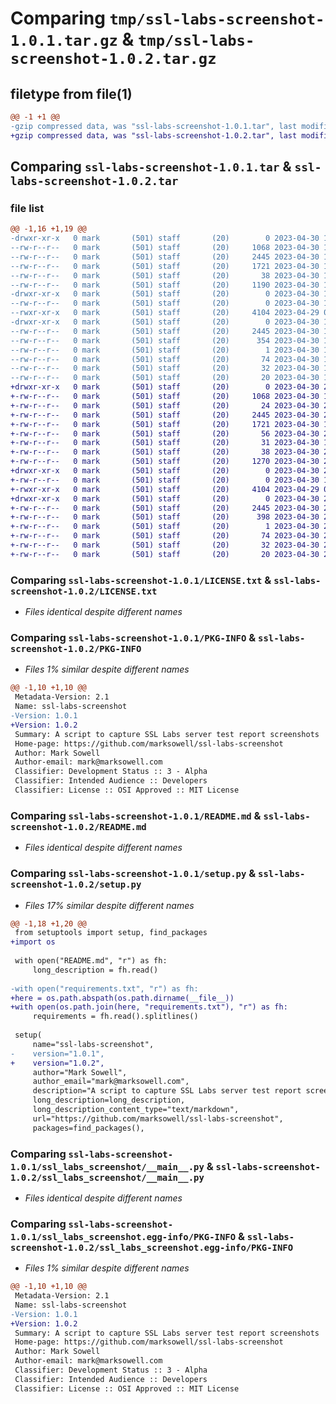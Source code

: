 # Comparing `tmp/ssl-labs-screenshot-1.0.1.tar.gz` & `tmp/ssl-labs-screenshot-1.0.2.tar.gz`

## filetype from file(1)

```diff
@@ -1 +1 @@
-gzip compressed data, was "ssl-labs-screenshot-1.0.1.tar", last modified: Sun Apr 30 18:59:06 2023, max compression
+gzip compressed data, was "ssl-labs-screenshot-1.0.2.tar", last modified: Sun Apr 30 20:13:28 2023, max compression
```

## Comparing `ssl-labs-screenshot-1.0.1.tar` & `ssl-labs-screenshot-1.0.2.tar`

### file list

```diff
@@ -1,16 +1,19 @@
-drwxr-xr-x   0 mark       (501) staff       (20)        0 2023-04-30 18:59:06.398779 ssl-labs-screenshot-1.0.1/
--rw-r--r--   0 mark       (501) staff       (20)     1068 2023-04-30 18:51:38.000000 ssl-labs-screenshot-1.0.1/LICENSE.txt
--rw-r--r--   0 mark       (501) staff       (20)     2445 2023-04-30 18:59:06.398640 ssl-labs-screenshot-1.0.1/PKG-INFO
--rw-r--r--   0 mark       (501) staff       (20)     1721 2023-04-30 18:50:26.000000 ssl-labs-screenshot-1.0.1/README.md
--rw-r--r--   0 mark       (501) staff       (20)       38 2023-04-30 18:59:06.398821 ssl-labs-screenshot-1.0.1/setup.cfg
--rw-r--r--   0 mark       (501) staff       (20)     1190 2023-04-30 18:54:34.000000 ssl-labs-screenshot-1.0.1/setup.py
-drwxr-xr-x   0 mark       (501) staff       (20)        0 2023-04-30 18:59:06.397658 ssl-labs-screenshot-1.0.1/ssl_labs_screenshot/
--rw-r--r--   0 mark       (501) staff       (20)        0 2023-04-30 18:53:22.000000 ssl-labs-screenshot-1.0.1/ssl_labs_screenshot/__init__.py
--rwxr-xr-x   0 mark       (501) staff       (20)     4104 2023-04-29 01:32:27.000000 ssl-labs-screenshot-1.0.1/ssl_labs_screenshot/__main__.py
-drwxr-xr-x   0 mark       (501) staff       (20)        0 2023-04-30 18:59:06.398456 ssl-labs-screenshot-1.0.1/ssl_labs_screenshot.egg-info/
--rw-r--r--   0 mark       (501) staff       (20)     2445 2023-04-30 18:59:06.000000 ssl-labs-screenshot-1.0.1/ssl_labs_screenshot.egg-info/PKG-INFO
--rw-r--r--   0 mark       (501) staff       (20)      354 2023-04-30 18:59:06.000000 ssl-labs-screenshot-1.0.1/ssl_labs_screenshot.egg-info/SOURCES.txt
--rw-r--r--   0 mark       (501) staff       (20)        1 2023-04-30 18:59:06.000000 ssl-labs-screenshot-1.0.1/ssl_labs_screenshot.egg-info/dependency_links.txt
--rw-r--r--   0 mark       (501) staff       (20)       74 2023-04-30 18:59:06.000000 ssl-labs-screenshot-1.0.1/ssl_labs_screenshot.egg-info/entry_points.txt
--rw-r--r--   0 mark       (501) staff       (20)       32 2023-04-30 18:59:06.000000 ssl-labs-screenshot-1.0.1/ssl_labs_screenshot.egg-info/requires.txt
--rw-r--r--   0 mark       (501) staff       (20)       20 2023-04-30 18:59:06.000000 ssl-labs-screenshot-1.0.1/ssl_labs_screenshot.egg-info/top_level.txt
+drwxr-xr-x   0 mark       (501) staff       (20)        0 2023-04-30 20:13:28.421608 ssl-labs-screenshot-1.0.2/
+-rw-r--r--   0 mark       (501) staff       (20)     1068 2023-04-30 18:51:38.000000 ssl-labs-screenshot-1.0.2/LICENSE.txt
+-rw-r--r--   0 mark       (501) staff       (20)       24 2023-04-30 20:06:51.000000 ssl-labs-screenshot-1.0.2/MANIFEST.in
+-rw-r--r--   0 mark       (501) staff       (20)     2445 2023-04-30 20:13:28.421470 ssl-labs-screenshot-1.0.2/PKG-INFO
+-rw-r--r--   0 mark       (501) staff       (20)     1721 2023-04-30 18:50:26.000000 ssl-labs-screenshot-1.0.2/README.md
+-rw-r--r--   0 mark       (501) staff       (20)       56 2023-04-30 20:02:02.000000 ssl-labs-screenshot-1.0.2/pyproject.toml
+-rw-r--r--   0 mark       (501) staff       (20)       31 2023-04-30 18:30:24.000000 ssl-labs-screenshot-1.0.2/requirements.txt
+-rw-r--r--   0 mark       (501) staff       (20)       38 2023-04-30 20:13:28.421644 ssl-labs-screenshot-1.0.2/setup.cfg
+-rw-r--r--   0 mark       (501) staff       (20)     1270 2023-04-30 20:12:00.000000 ssl-labs-screenshot-1.0.2/setup.py
+drwxr-xr-x   0 mark       (501) staff       (20)        0 2023-04-30 20:13:28.413117 ssl-labs-screenshot-1.0.2/ssl_labs_screenshot/
+-rw-r--r--   0 mark       (501) staff       (20)        0 2023-04-30 18:53:22.000000 ssl-labs-screenshot-1.0.2/ssl_labs_screenshot/__init__.py
+-rwxr-xr-x   0 mark       (501) staff       (20)     4104 2023-04-29 01:32:27.000000 ssl-labs-screenshot-1.0.2/ssl_labs_screenshot/__main__.py
+drwxr-xr-x   0 mark       (501) staff       (20)        0 2023-04-30 20:13:28.421296 ssl-labs-screenshot-1.0.2/ssl_labs_screenshot.egg-info/
+-rw-r--r--   0 mark       (501) staff       (20)     2445 2023-04-30 20:13:28.000000 ssl-labs-screenshot-1.0.2/ssl_labs_screenshot.egg-info/PKG-INFO
+-rw-r--r--   0 mark       (501) staff       (20)      398 2023-04-30 20:13:28.000000 ssl-labs-screenshot-1.0.2/ssl_labs_screenshot.egg-info/SOURCES.txt
+-rw-r--r--   0 mark       (501) staff       (20)        1 2023-04-30 20:13:28.000000 ssl-labs-screenshot-1.0.2/ssl_labs_screenshot.egg-info/dependency_links.txt
+-rw-r--r--   0 mark       (501) staff       (20)       74 2023-04-30 20:13:28.000000 ssl-labs-screenshot-1.0.2/ssl_labs_screenshot.egg-info/entry_points.txt
+-rw-r--r--   0 mark       (501) staff       (20)       32 2023-04-30 20:13:28.000000 ssl-labs-screenshot-1.0.2/ssl_labs_screenshot.egg-info/requires.txt
+-rw-r--r--   0 mark       (501) staff       (20)       20 2023-04-30 20:13:28.000000 ssl-labs-screenshot-1.0.2/ssl_labs_screenshot.egg-info/top_level.txt
```

### Comparing `ssl-labs-screenshot-1.0.1/LICENSE.txt` & `ssl-labs-screenshot-1.0.2/LICENSE.txt`

 * *Files identical despite different names*

### Comparing `ssl-labs-screenshot-1.0.1/PKG-INFO` & `ssl-labs-screenshot-1.0.2/PKG-INFO`

 * *Files 1% similar despite different names*

```diff
@@ -1,10 +1,10 @@
 Metadata-Version: 2.1
 Name: ssl-labs-screenshot
-Version: 1.0.1
+Version: 1.0.2
 Summary: A script to capture SSL Labs server test report screenshots
 Home-page: https://github.com/marksowell/ssl-labs-screenshot
 Author: Mark Sowell
 Author-email: mark@marksowell.com
 Classifier: Development Status :: 3 - Alpha
 Classifier: Intended Audience :: Developers
 Classifier: License :: OSI Approved :: MIT License
```

### Comparing `ssl-labs-screenshot-1.0.1/README.md` & `ssl-labs-screenshot-1.0.2/README.md`

 * *Files identical despite different names*

### Comparing `ssl-labs-screenshot-1.0.1/setup.py` & `ssl-labs-screenshot-1.0.2/setup.py`

 * *Files 17% similar despite different names*

```diff
@@ -1,18 +1,20 @@
 from setuptools import setup, find_packages
+import os
 
 with open("README.md", "r") as fh:
     long_description = fh.read()
 
-with open("requirements.txt", "r") as fh:
+here = os.path.abspath(os.path.dirname(__file__))
+with open(os.path.join(here, "requirements.txt"), "r") as fh:
     requirements = fh.read().splitlines()
 
 setup(
     name="ssl-labs-screenshot",
-    version="1.0.1",
+    version="1.0.2",
     author="Mark Sowell",
     author_email="mark@marksowell.com",
     description="A script to capture SSL Labs server test report screenshots",
     long_description=long_description,
     long_description_content_type="text/markdown",
     url="https://github.com/marksowell/ssl-labs-screenshot",
     packages=find_packages(),
```

### Comparing `ssl-labs-screenshot-1.0.1/ssl_labs_screenshot/__main__.py` & `ssl-labs-screenshot-1.0.2/ssl_labs_screenshot/__main__.py`

 * *Files identical despite different names*

### Comparing `ssl-labs-screenshot-1.0.1/ssl_labs_screenshot.egg-info/PKG-INFO` & `ssl-labs-screenshot-1.0.2/ssl_labs_screenshot.egg-info/PKG-INFO`

 * *Files 1% similar despite different names*

```diff
@@ -1,10 +1,10 @@
 Metadata-Version: 2.1
 Name: ssl-labs-screenshot
-Version: 1.0.1
+Version: 1.0.2
 Summary: A script to capture SSL Labs server test report screenshots
 Home-page: https://github.com/marksowell/ssl-labs-screenshot
 Author: Mark Sowell
 Author-email: mark@marksowell.com
 Classifier: Development Status :: 3 - Alpha
 Classifier: Intended Audience :: Developers
 Classifier: License :: OSI Approved :: MIT License
```

